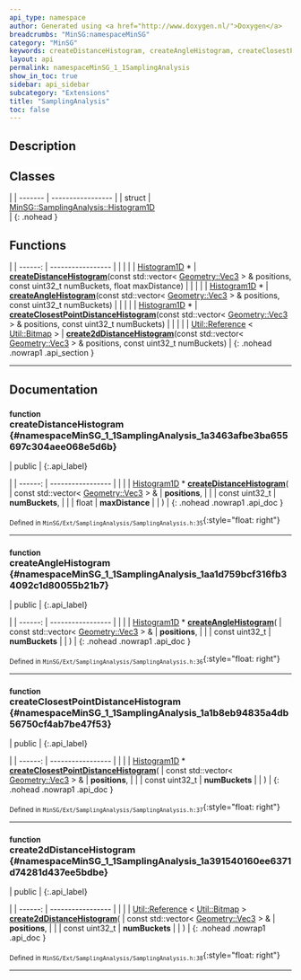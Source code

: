 ```yaml
---
api_type: namespace
author: Generated using <a href="http://www.doxygen.nl/">Doxygen</a>
breadcrumbs: "MinSG:namespaceMinSG"
category: "MinSG"
keywords: createDistanceHistogram, createAngleHistogram, createClosestPointDistanceHistogram, create2dDistanceHistogram
layout: api
permalink: namespaceMinSG_1_1SamplingAnalysis
show_in_toc: true
sidebar: api_sidebar
subcategory: "Extensions"
title: "SamplingAnalysis"
toc: false
---
```


## Description





## Classes

|
| ------- | ----------------- |
| struct | [MinSG::SamplingAnalysis::Histogram1D](structMinSG_1_1SamplingAnalysis_1_1Histogram1D) <br/>  |
{: .nohead }


## Functions

|
| ------: | ----------------- |
|  | |
| [Histogram1D](structMinSG_1_1SamplingAnalysis_1_1Histogram1D) * | **[createDistanceHistogram](#namespaceMinSG_1_1SamplingAnalysis_1a3463afbe3ba655697c304aee068e5d6b)**(const std::vector< [Geometry::Vec3](namespaceGeometry#namespaceGeometry_1ab29e4544da9b15b5bf224cbf5b691313) > & positions, const uint32_t numBuckets, float maxDistance) |
|  | |
| [Histogram1D](structMinSG_1_1SamplingAnalysis_1_1Histogram1D) * | **[createAngleHistogram](#namespaceMinSG_1_1SamplingAnalysis_1aa1d759bcf316fb34092c1d80055b21b7)**(const std::vector< [Geometry::Vec3](namespaceGeometry#namespaceGeometry_1ab29e4544da9b15b5bf224cbf5b691313) > & positions, const uint32_t numBuckets) |
|  | |
| [Histogram1D](structMinSG_1_1SamplingAnalysis_1_1Histogram1D) * | **[createClosestPointDistanceHistogram](#namespaceMinSG_1_1SamplingAnalysis_1a1b8eb94835a4db56750cf4ab7be47f53)**(const std::vector< [Geometry::Vec3](namespaceGeometry#namespaceGeometry_1ab29e4544da9b15b5bf224cbf5b691313) > & positions, const uint32_t numBuckets) |
|  | |
| [Util::Reference](classUtil_1_1Reference) < [Util::Bitmap](classUtil_1_1Bitmap) > | **[create2dDistanceHistogram](#namespaceMinSG_1_1SamplingAnalysis_1a391540160ee6371d74281d437ee5bdbe)**(const std::vector< [Geometry::Vec3](namespaceGeometry#namespaceGeometry_1ab29e4544da9b15b5bf224cbf5b691313) > & positions, const uint32_t numBuckets) |
{: .nohead .nowrap1 .api_section }


-------------------------------------------------------------------

## Documentation

### <small>function</small><br/> createDistanceHistogram {#namespaceMinSG_1_1SamplingAnalysis_1a3463afbe3ba655697c304aee068e5d6b}

| public |
{:.api_label}

|
| ------: | ----------------- |
|  |
| [Histogram1D](structMinSG_1_1SamplingAnalysis_1_1Histogram1D) * **[createDistanceHistogram](#namespaceMinSG_1_1SamplingAnalysis_1a3463afbe3ba655697c304aee068e5d6b)**( | const std::vector< [Geometry::Vec3](namespaceGeometry#namespaceGeometry_1ab29e4544da9b15b5bf224cbf5b691313) > & | **positions**, |
| | const uint32_t | **numBuckets**, |
| | float | **maxDistance** |
|   ) |
{: .nohead .nowrap1 .api_doc }





<sub>Defined in `MinSG/Ext/SamplingAnalysis/SamplingAnalysis.h:35`</sub>{:style="float: right"}

-------------------------------------------------------------------

### <small>function</small><br/> createAngleHistogram {#namespaceMinSG_1_1SamplingAnalysis_1aa1d759bcf316fb34092c1d80055b21b7}

| public |
{:.api_label}

|
| ------: | ----------------- |
|  |
| [Histogram1D](structMinSG_1_1SamplingAnalysis_1_1Histogram1D) * **[createAngleHistogram](#namespaceMinSG_1_1SamplingAnalysis_1aa1d759bcf316fb34092c1d80055b21b7)**( | const std::vector< [Geometry::Vec3](namespaceGeometry#namespaceGeometry_1ab29e4544da9b15b5bf224cbf5b691313) > & | **positions**, |
| | const uint32_t | **numBuckets** |
|   ) |
{: .nohead .nowrap1 .api_doc }





<sub>Defined in `MinSG/Ext/SamplingAnalysis/SamplingAnalysis.h:36`</sub>{:style="float: right"}

-------------------------------------------------------------------

### <small>function</small><br/> createClosestPointDistanceHistogram {#namespaceMinSG_1_1SamplingAnalysis_1a1b8eb94835a4db56750cf4ab7be47f53}

| public |
{:.api_label}

|
| ------: | ----------------- |
|  |
| [Histogram1D](structMinSG_1_1SamplingAnalysis_1_1Histogram1D) * **[createClosestPointDistanceHistogram](#namespaceMinSG_1_1SamplingAnalysis_1a1b8eb94835a4db56750cf4ab7be47f53)**( | const std::vector< [Geometry::Vec3](namespaceGeometry#namespaceGeometry_1ab29e4544da9b15b5bf224cbf5b691313) > & | **positions**, |
| | const uint32_t | **numBuckets** |
|   ) |
{: .nohead .nowrap1 .api_doc }





<sub>Defined in `MinSG/Ext/SamplingAnalysis/SamplingAnalysis.h:37`</sub>{:style="float: right"}

-------------------------------------------------------------------

### <small>function</small><br/> create2dDistanceHistogram {#namespaceMinSG_1_1SamplingAnalysis_1a391540160ee6371d74281d437ee5bdbe}

| public |
{:.api_label}

|
| ------: | ----------------- |
|  |
| [Util::Reference](classUtil_1_1Reference) < [Util::Bitmap](classUtil_1_1Bitmap) > **[create2dDistanceHistogram](#namespaceMinSG_1_1SamplingAnalysis_1a391540160ee6371d74281d437ee5bdbe)**( | const std::vector< [Geometry::Vec3](namespaceGeometry#namespaceGeometry_1ab29e4544da9b15b5bf224cbf5b691313) > & | **positions**, |
| | const uint32_t | **numBuckets** |
|   ) |
{: .nohead .nowrap1 .api_doc }





<sub>Defined in `MinSG/Ext/SamplingAnalysis/SamplingAnalysis.h:38`</sub>{:style="float: right"}

-------------------------------------------------------------------

